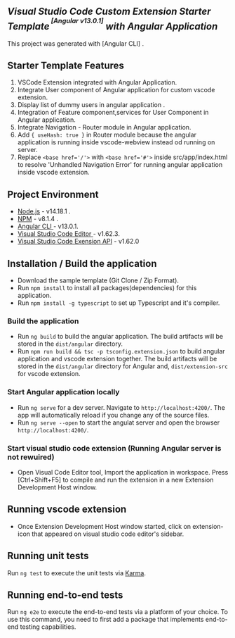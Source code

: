 <h2> <em>Visual Studio Code Custom Extension Starter Template<sup><sup>&nbsp;<B>[Angular v13.0.1]</B></sup></sup> with Angular Application </em></h2>

This project was generated with [Angular CLI] .

## Starter Template Features

1. VSCode Extension integrated with Angular Application.
2. Integrate User component of Angular application for custom vscode extension.
3. Display list of dummy users in angular application .
4. Integration of Feature component,services for User Component in Angular application.
5. Integrate Navigation - Router module in Angular application.
6. Add `{ useHash: true }` in Router module because the angular application is running inside vscode-webview instead od running on server.
7. Replace `<base href='/'>` with `<base href='#'>` inside src/app/index.html to resolve 'Unhandled Navigation Error' for running angular application inside vscode extension.

## Project Environment

- [Node.js](https://nodejs.org/en/download/) -  v14.18.1 .
- [NPM](https://nodejs.org/en/download/) - v8.1.4 .
- [Angular CLI ](https://github.com/angular/angular-cli) - v13.0.1.
- [Visual Studio Code Editor ](https://code.visualstudio.com/download) - v1.62.3.
- [Visual Studio Code Exension API](https://code.visualstudio.com/api) - v1.62.0

## Installation / Build the application

- Download the sample template (Git Clone / Zip Format).
- Run `npm install` to install all packages(dependencies) for this application.
- Run  `npm install -g typescript` to set up Typescript and it's compiler.

<h3> Build the application </h3>

- Run `ng build` to build the angular application. The build artifacts will be stored in the `dist/angular` directory.
- Run `npm run build && tsc -p tsconfig.extension.json` to build angular application and vscode extension together.
The build artifacts will be stored in the `dist/angular` directory for Angular and, `dist/extension-src` for vscode extension.

<h3> Start Angular application locally</h3>

- Run `ng serve` for a dev server. Navigate to `http://localhost:4200/`. The app will automatically reload if you change any of the source files.
- Run `ng serve --open` to start the angulat server and open the browser `http://localhost:4200/`.

<h3> Start visual studio code extension (Running Angular server is not rewuired)</h3>

- Open Visual Code Editor tool, Import the application in workspace. Press [Ctrl+Shift+F5] to compile and run the extension in a new Extension Development Host window.

## Running vscode extension

- Once Extension Development Host window started, click on extension-icon that appeared on visual studio code editor's sidebar.

## Running unit tests

Run `ng test` to execute the unit tests via [Karma](https://karma-runner.github.io).

## Running end-to-end tests

Run `ng e2e` to execute the end-to-end tests via a platform of your choice. To use this command, you need to first add a package that implements end-to-end testing capabilities.